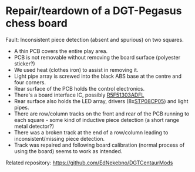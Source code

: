 Repair/teardown of a DGT-Pegasus chess board
===============

Fault: Inconsistent piece detection (absent and spurious) on two squares.

* A thin PCB covers the entire play area.
* PCB is not removable without removing the board surface (polyester sticker?)
* We used heat (clothes iron) to assist in removing it.
* Light pipe array is screwed into the black ABS base at the centre and four corners.
* Rear surface of the PCB holds the control electronics.
* There's a board interface IC, possibly [R5F51303ADFL](https://www.renesas.com/eu/en/products/microcontrollers-microprocessors/rx-32-bit-performance-efficiency-mcus/rx130-cost-optimized-high-performance-32-bit-microcontroller-enhanced-touch-key-function-and-5v-operation)
* Rear surface also holds the LED array, drivers (8x[STP08CP05](https://www.st.com/en/power-management/stp08cp05.html)) and light pipes.
* There are row/column tracks on the front and rear of the PCB running to each square - some kind of inductive piece detection (a short range metal detector?)
* There was a broken track at the end of a row/column leading to inconsistent/missing piece detection.
* Track was repaired and following board calibration (normal process of using the board) seems to work as intended.

Related repository:
https://github.com/EdNekebno/DGTCentaurMods
